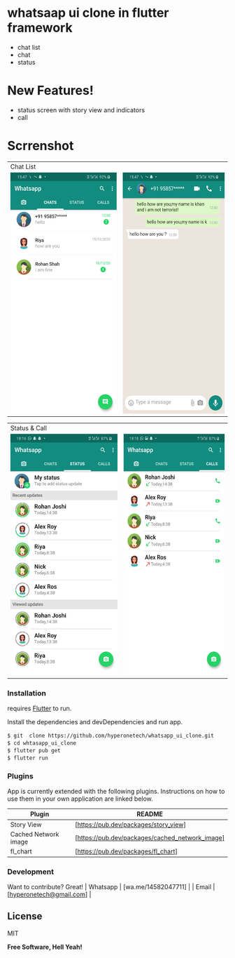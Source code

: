 
# whatsaap ui clone in flutter framework


  - chat list
  - chat
  - status

# New Features!

  - status screen with story view and indicators
  - call

# Scrrenshot
<table>
  <tr>
    <td>Chat List</td>

  </tr>
  <tr>
    <td><img src="/Screenshot/1.png" width=340 height=550></td>
   <td><img src="/Screenshot/2.png" width=340 height=550></td>

 

  </tr>
 </table>
 <table>
  <tr>
    <td>Status & Call</td>

  </tr>
  <tr>
    <td><img src="3.png" width=340 height=550></td>
  <td><img src="4.png" width=340 height=550></td>

  </tr>
 </table>

### Installation

 requires [Flutter](https://flutter.dev/)  to run.

Install the dependencies and devDependencies and run app.

```sh
$ git  clone https://github.com/hyperonetech/whatsapp_ui_clone.git
$ cd whtasapp_ui_clone
$ flutter pub get
$ flutter run
```


### Plugins

App is currently extended with the following plugins. Instructions on how to use them in your own application are linked below.

| Plugin | README |
| ------ | ------ |
| Story View | [https://pub.dev/packages/story_view] |
| Cached Network image | [https://pub.dev/packages/cached_network_image] |
| fl_chart | [https://pub.dev/packages/fl_chart] | 


### Development

Want to contribute? Great!
| Whatsapp | [wa.me/14582047711] | 
| Email | [hyperonetech@gmail.com] | 
 

License
----

MIT


**Free Software, Hell Yeah!**
 
